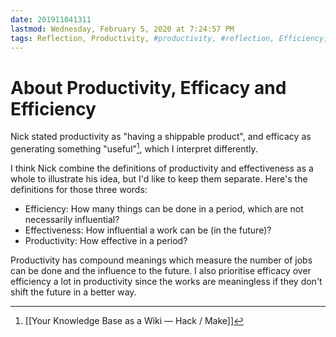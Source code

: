 ```yaml
---
date: 201911041311
lastmod: Wednesday, February 5, 2020 at 7:24:57 PM
tags: Reflection, Productivity, #productivity, #reflection, Efficiency, Efficacy, Effective, Effectiveness, #efficiency, #efficacy, #effective, #effectiveness
---
```

# About Productivity, Efficacy and Efficiency

Nick stated productivity as "having a shippable product", and efficacy as generating something "useful”[^76833E2B968E], which I interpret differently.

I think Nick combine the definitions of productivity and effectiveness as a whole to illustrate his idea, but I'd like to keep them separate. Here's the definitions for those three words:

* Efficiency: How many things can be done in a period, which are not necessarily influential?
* Effectiveness: How influential a work can be (in the future)?
* Productivity: How effective in a period?

Productivity has compound meanings which measure the number of jobs can be done and the influence to the future. I also prioritise efficacy over efficiency a lot in productivity since the works are meaningless if they don't shift the future in a better way.


[^76833E2B968E]: [[Your Knowledge Base as a Wiki — Hack / Make]]
